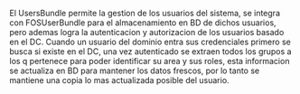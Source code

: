 El UsersBundle permite la gestion de los usuarios del sistema, se integra con 
FOSUserBundle para el almacenamiento en BD de dichos usuarios, pero ademas 
logra la autenticacion y autorizacion de los usuarios basado en el DC.
Cuando un usuario del dominio entra sus credenciales primero se busca si existe 
en el DC, una vez autenticado se extraen todos los grupos a los q pertenece
para poder identificar su area y sus roles, esta informacion se actualiza en BD
para mantener los datos frescos, por lo tanto se mantiene una copia lo mas 
actualizada posible del usuario.
